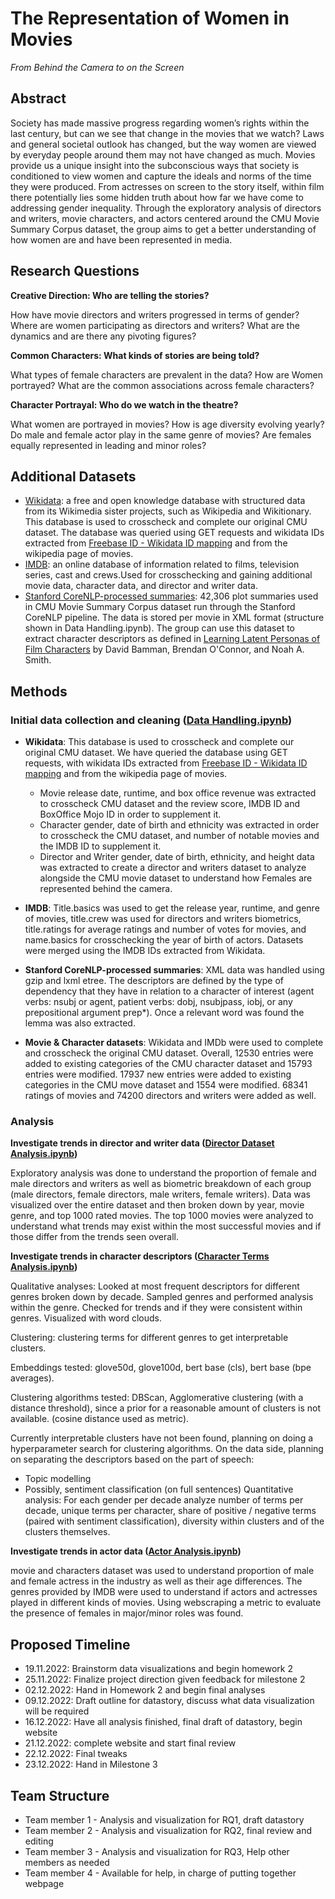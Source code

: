 # The Representation of Women in Movies 
*From Behind the Camera to on the Screen*

## Abstract
Society has made massive progress regarding women’s rights within the last century, but can we see that change in the movies that we watch? Laws and general societal outlook has changed, but the way women are viewed by everyday people around them may not have changed as much. Movies provide us a unique insight into the subconscious ways that society is conditioned to view women and capture the ideals and norms of the time they were produced. From actresses on screen to the story itself, within film there potentially lies some hidden truth about how far we have come to addressing gender inequality. Through the exploratory analysis of directors and writers, movie characters, and actors centered around the CMU Movie Summary Corpus dataset, the group aims to get a better understanding of how women are and have been represented in media.

## Research Questions
**Creative Direction: Who are telling the stories?**

How have movie directors and writers progressed in terms of gender? Where are women participating as directors and writers? What are the dynamics and are there any pivoting figures?

**Common Characters: What kinds of stories are being told?**

What types of female characters are prevalent in the data? How are Women portrayed? What are the common associations across female characters? 

**Character Portrayal: Who do we watch in the theatre?**

What women are portrayed in movies? How is age diversity evolving yearly? Do male and female actor play in the same genre of movies? Are females equally represented in leading and minor roles?
  
## Additional Datasets

* [Wikidata](https://www.wikidata.org/wiki/Wikidata:Main_Page): a free and open knowledge database with structured data from its Wikimedia sister projects, such as Wikipedia and Wikitionary. This database is used to crosscheck and complete our original CMU dataset. The database was queried using GET requests and wikidata IDs extracted from [Freebase ID - Wikidata ID mapping](https://developers.google.com/freebase#freebase-wikidata-mappings) and from the wikipedia page of movies. 
* [IMDB](https://www.imdb.com/interfaces/): an online database of information related to films, television series, cast and crews.Used for crosschecking and gaining additional movie data, character data, and director and writer data.
* [Stanford CoreNLP-processed summaries](http://www.cs.cmu.edu/~ark/personas/data/corenlp_plot_summaries.tar):
  42,306 plot summaries used in CMU Movie Summary Corpus dataset run through the Stanford CoreNLP pipeline. The data is stored per movie in XML format (structure shown in Data Handling.ipynb). The group can use this dataset to extract character descriptors as defined in [Learning Latent Personas of Film Characters](http://www.cs.cmu.edu/~dbamman/pubs/pdf/bamman+oconnor+smith.acl13.pdf) by David Bamman, Brendan O'Connor, and Noah A. Smith.

  
## Methods
### Initial data collection and cleaning ([Data Handling.ipynb](Data%20Handling.ipynb))
* **Wikidata**: This database is used to crosscheck and complete our original CMU dataset. We have queried the database using GET requests, with wikidata IDs extracted from [Freebase ID - Wikidata ID mapping](https://developers.google.com/freebase#freebase-wikidata-mappings) and from the wikipedia page of movies.
  * Movie release date, runtime, and box office revenue was extracted to crosscheck CMU dataset and the review score, IMDB ID and BoxOffice Mojo ID in order to supplement it.
  * Character gender, date of birth and ethnicity was extracted in order to crosscheck the CMU dataset, and number of notable movies and the IMDB ID to supplement it.
  * Director and Writer gender, date of birth, ethnicity, and height data was extracted to create a director and writers dataset to analyze alongside the CMU movie dataset to understand how Females are represented behind the camera.

* **IMDB**: Title.basics was used to get the release year, runtime, and genre of movies, title.crew was used for directors and writers biometrics, title.ratings for average ratings and number of votes for movies, and name.basics for crosschecking the year of birth of actors. Datasets were merged using the IMDB IDs extracted from Wikidata.

* **Stanford CoreNLP-processed summaries**:
XML data was handled using gzip and lxml etree. The descriptors are defined by the type of dependency that they have in relation to a character of interest (agent verbs: nsubj or agent, patient verbs: dobj, nsubjpass, iobj, or any prepositional argument prep*). Once a relevant word was found the lemma was also extracted.

* **Movie & Character datasets**: Wikidata and IMDb were used to complete and crosscheck the original CMU dataset. Overall, 12530 entries were added to existing categories of the CMU character dataset and 15793 entries were modified. 17937 new entries were added to existing categories in the CMU move dataset and 1554 were modified. 68341 ratings of movies and 74200 directors and writers were added as well.


### Analysis
**Investigate trends in director and writer data ([Director Dataset Analysis.ipynb](Director%20Dataset%20Analysis.ipynb))**

Exploratory analysis was done to understand the proportion of female and male directors and writers as well as biometric breakdown of each group (male directors, female directors, male writers, female writers). Data was visualized over the entire dataset and then broken down by year, movie genre, and top 1000 rated movies. The top 1000 movies were analyzed to understand what trends may exist within the most successful movies and if those differ from the trends seen overall.

**Investigate trends in character descriptors ([Character Terms Analysis.ipynb](Character%20Terms%20Analysis.ipynb))**

Qualitative analyses:
Looked at most frequent descriptors for different genres broken down by decade. Sampled genres and performed analysis within the genre. Checked for trends and if they were consistent within genres. Visualized with word clouds.

Clustering: clustering terms for different genres to get interpretable clusters.

Embeddings tested: glove50d, glove100d, bert base (cls), bert base (bpe averages).

Clustering algorithms tested: DBScan, Agglomerative clustering (with a distance threshold), since a prior for a reasonable amount of clusters is not available. (cosine distance used as metric).

Currently interpretable clusters have not been found, planning on doing a hyperparameter search for clustering algorithms. 
On the data side, planning on separating the descriptors based on the part of speech:
- Topic modelling
- Possibly, sentiment classification (on full sentences)
Quantitative analysis:
For each gender per decade analyze number of terms per decade, unique terms per character, share of positive / negative terms (paired with sentiment classification), diversity within clusters and of the clusters themselves.


**Investigate trends in actor data ([Actor Analysis.ipynb](Actor%20Analysis.ipynb))**

movie and characters dataset was used to understand proportion of male and female actress in the industry as well as their age differences. The genres provided by IMDB were used to understand if actors and actresses played in different kinds of movies. Using webscraping a metric to evaluate the presence of females in major/minor roles was found.


## Proposed Timeline
* 19.11.2022:  Brainstorm data visualizations and begin homework 2
* 25.11.2022:  Finalize project direction given feedback for milestone 2
* 02.12.2022:  Hand in Homework 2 and begin final analyses
* 09.12.2022:  Draft outline for datastory, discuss what data visualization will be required
* 16.12.2022:  Have all analysis finished, final draft of datastory, begin website
* 21.12.2022:  complete website and start final review
* 22.12.2022:  Final tweaks
* 23.12.2022:  Hand in Milestone 3

## Team Structure
* Team member 1 - Analysis and visualization for RQ1, draft datastory
* Team member 2 - Analysis and visualization for RQ2, final review and editing
* Team member 3 - Analysis and visualization for RQ3, Help other members as needed
* Team member 4 - Available for help, in charge of putting together webpage